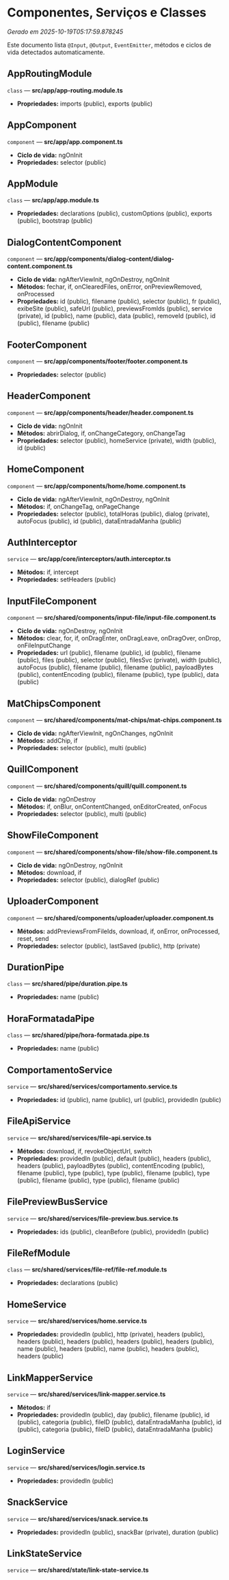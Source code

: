 # Componentes, Serviços e Classes

_Gerado em 2025-10-19T05:17:59.878245_

Este documento lista `@Input`, `@Output`, `EventEmitter`, métodos e ciclos de vida detectados automaticamente.

## AppRoutingModule  
`class` — **src/app/app-routing.module.ts**

- **Propriedades:** imports (public), exports (public)

## AppComponent  
`component` — **src/app/app.component.ts**

- **Ciclo de vida:** ngOnInit
- **Propriedades:** selector (public)

## AppModule  
`class` — **src/app/app.module.ts**

- **Propriedades:** declarations (public), customOptions (public), exports (public), bootstrap (public)

## DialogContentComponent  
`component` — **src/app/components/dialog-content/dialog-content.component.ts**

- **Ciclo de vida:** ngAfterViewInit, ngOnDestroy, ngOnInit
- **Métodos:** fechar, if, onClearedFiles, onError, onPreviewRemoved, onProcessed
- **Propriedades:** id (public), filename (public), selector (public), fr (public), exibeSite (public), safeUrl (public), previewsFromIds (public), service (private), id (public), name (public), data (public), removeId (public), id (public), filename (public)

## FooterComponent  
`component` — **src/app/components/footer/footer.component.ts**

- **Propriedades:** selector (public)

## HeaderComponent  
`component` — **src/app/components/header/header.component.ts**

- **Ciclo de vida:** ngOnInit
- **Métodos:** abrirDialog, if, onChangeCategory, onChangeTag
- **Propriedades:** selector (public), homeService (private), width (public), id (public)

## HomeComponent  
`component` — **src/app/components/home/home.component.ts**

- **Ciclo de vida:** ngAfterViewInit, ngOnDestroy, ngOnInit
- **Métodos:** if, onChangeTag, onPageChange
- **Propriedades:** selector (public), totalHoras (public), dialog (private), autoFocus (public), id (public), dataEntradaManha (public)

## AuthInterceptor  
`service` — **src/app/core/interceptors/auth.interceptor.ts**

- **Métodos:** if, intercept
- **Propriedades:** setHeaders (public)

## InputFileComponent  
`component` — **src/shared/components/input-file/input-file.component.ts**

- **Ciclo de vida:** ngOnDestroy, ngOnInit
- **Métodos:** clear, for, if, onDragEnter, onDragLeave, onDragOver, onDrop, onFileInputChange
- **Propriedades:** url (public), filename (public), id (public), filename (public), files (public), selector (public), filesSvc (private), width (public), autoFocus (public), filename (public), filename (public), payloadBytes (public), contentEncoding (public), filename (public), type (public), data (public)

## MatChipsComponent  
`component` — **src/shared/components/mat-chips/mat-chips.component.ts**

- **Ciclo de vida:** ngAfterViewInit, ngOnChanges, ngOnInit
- **Métodos:** addChip, if
- **Propriedades:** selector (public), multi (public)

## QuillComponent  
`component` — **src/shared/components/quill/quill.component.ts**

- **Ciclo de vida:** ngOnDestroy
- **Métodos:** if, onBlur, onContentChanged, onEditorCreated, onFocus
- **Propriedades:** selector (public), multi (public)

## ShowFileComponent  
`component` — **src/shared/components/show-file/show-file.component.ts**

- **Ciclo de vida:** ngOnDestroy, ngOnInit
- **Métodos:** download, if
- **Propriedades:** selector (public), dialogRef (public)

## UploaderComponent  
`component` — **src/shared/components/uploader/uploader.component.ts**

- **Métodos:** addPreviewsFromFileIds, download, if, onError, onProcessed, reset, send
- **Propriedades:** selector (public), lastSaved (public), http (private)

## DurationPipe  
`class` — **src/shared/pipe/duration.pipe.ts**

- **Propriedades:** name (public)

## HoraFormatadaPipe  
`class` — **src/shared/pipe/hora-formatada.pipe.ts**

- **Propriedades:** name (public)

## ComportamentoService  
`service` — **src/shared/services/comportamento.service.ts**

- **Propriedades:** id (public), name (public), url (public), providedIn (public)

## FileApiService  
`service` — **src/shared/services/file-api.service.ts**

- **Métodos:** download, if, revokeObjectUrl, switch
- **Propriedades:** providedIn (public), default (public), headers (public), headers (public), payloadBytes (public), contentEncoding (public), filename (public), type (public), type (public), filename (public), type (public), filename (public), type (public), filename (public)

## FilePreviewBusService  
`service` — **src/shared/services/file-preview.bus.service.ts**

- **Propriedades:** ids (public), cleanBefore (public), providedIn (public)

## FileRefModule  
`class` — **src/shared/services/file-ref/file-ref.module.ts**

- **Propriedades:** declarations (public)

## HomeService  
`service` — **src/shared/services/home.service.ts**

- **Propriedades:** providedIn (public), http (private), headers (public), headers (public), headers (public), headers (public), headers (public), name (public), headers (public), name (public), headers (public), headers (public)

## LinkMapperService  
`service` — **src/shared/services/link-mapper.service.ts**

- **Métodos:** if
- **Propriedades:** providedIn (public), day (public), filename (public), id (public), categoria (public), fileID (public), dataEntradaManha (public), id (public), categoria (public), fileID (public), dataEntradaManha (public)

## LoginService  
`service` — **src/shared/services/login.service.ts**

- **Propriedades:** providedIn (public)

## SnackService  
`service` — **src/shared/services/snack.service.ts**

- **Propriedades:** providedIn (public), snackBar (private), duration (public)

## LinkStateService  
`service` — **src/shared/state/link-state-service.ts**

